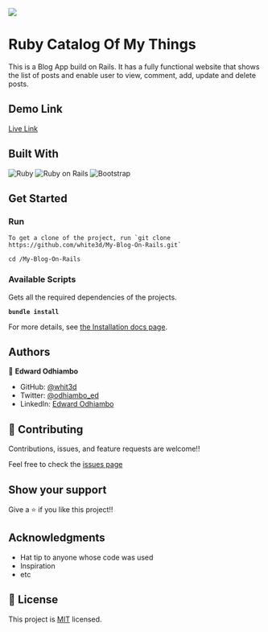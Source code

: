 ![](https://img.shields.io/badge/Microverse-blueviolet)

# Ruby Catalog Of My Things

This is a Blog App build on Rails. It has a fully functional website that shows the list of posts and enable user to view, comment, add, update and delete posts.



## Demo Link

[Live Link](https://www.edwardodhiambo.com)


## Built With


![Ruby](https://icongr.am/devicon/ruby-original.svg?size=50&color=currentColor)
![Ruby on Rails](https://icongr.am/devicon/rails-original-wordmark.svg?size=50&color=currentColor)
![Bootstrap](https://icongr.am/devicon/bootstrap-plain.svg?size=50&color=0e1dec)

## Get Started

### Run

```
To get a clone of the project, run `git clone https://github.com/white3d/My-Blog-On-Rails.git`
```

```
cd /My-Blog-On-Rails
```


### Available Scripts

Gets all the required dependencies of the projects.

**`bundle install`**

For more details, see [the Installation docs page](https://www.ruby-lang.org/en/).

## Authors

👤 **Edward Odhiambo**

- GitHub: [@whit3d](https://github.com/white3d)
- Twitter: [@odhiambo_ed](https://twitter.com/odhiambo_ed)
- LinkedIn: [Edward Odhiambo](https://www.linkedin.com/in/edward-odhiambo/)

## 🤝 Contributing

Contributions, issues, and feature requests are welcome!!

Feel free to check the [issues page](https://github.com/white3d/My-Blog-On-Rails/issues)

## Show your support

Give a ⭐️ if you like this project!!

## Acknowledgments

- Hat tip to anyone whose code was used
- Inspiration
- etc

## 📝 License

This project is [MIT](./MIT.md) licensed.
